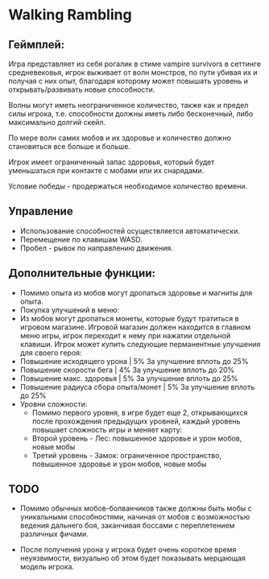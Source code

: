 # Walking Rambling

## Геймплей:

Игра представляет из себя рогалик в стиме vampire survivors в сеттинге средневековья, игрок выживает от волн монстров, по пути убивая их и получая с них опыт, благодаря которому может повышать уровень и открывать/развивать новые способности.

Волны могут иметь неограниченное количество, также как и предел силы игрока, т.е. способности должны иметь либо бесконечный, либо максимально долгий скейл.

По мере волн самих мобов и их здоровье и количество должно становиться все больше и больше.

Игрок имеет ограниченный запас здоровья, который будет уменьшаться при контакте с мобами или их снарядами. 

Условие победы - продержаться необходимое количество времени.

## Управление

- Использование способностей осуществляется автоматически.
- Перемещение по клавишам WASD.
- Пробел - рывок по направлению движения.

## Дополнительные функции:

- Помимо опыта из мобов могут дропаться здоровье и магниты для опыта.
- Покупка улучшений в меню:
- Из мобов могут дропаться монеты, которые будут тратиться в игровом магазине.
Игровой магазин должен находится в главном меню игры, игрок переходит к нему при нажатии отдельной клавиши. Игрок может купить следующие перманентные улучшения для своего героя:
- Повышение исходящего урона | 5% За улучшение вплоть до 25%
- Повышение скорости бега | 4% За улучшение вплоть до 20%
- Повышение макс. здоровья | 5% За улучшение вплоть до 25%
- Повышение радиуса сбора опыта/монет | 5% За улучшение вплоть до 25%
- Уровни сложности:
	- Помимо первого уровня, в игре будет еще 2, открывающихся после прохождения предыдущих уровней, каждый уровень повышает сложность игры и меняет карту:
	- Второй уровень - Лес: повышенное здоровье и урон мобов, новые мобы
	- Третий уровень - Замок: ограниченное пространство, повышенное здоровье и урон мобов, новые мобы


## TODO

- Помимо обычных мобов-болванчиков также должны быть мобы с уникальными способностями, начиная от мобов с возможностью ведения дальнего боя, заканчивая боссами с переплетением различных фичами.

- После получения урона у игрока будет очень короткое время неуязвимости, визуально об этом будет показывать мерцающая модель игрока.

